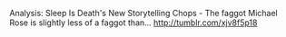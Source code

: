 Analysis: Sleep Is Death's New Storytelling Chops - The faggot Michael Rose is slightly less of a faggot than... http://tumblr.com/xjv8f5p18